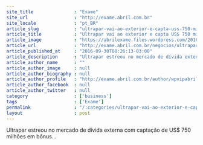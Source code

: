 ```yaml
---
site_title               : "Exame"
site_url                 : "http://exame.abril.com.br"
site_locale              : "pt_BR"
article_slug             : "ultrapar-vai-ao-exterior-e-capta-uss-750-milhoes"
article_title            : "Ultrapar vai ao exterior e capta US$ 750 milhões"
article_image            : "https://abrilexame.files.wordpress.com/2016/09/size_960_16_9_4-ipiranga11.jpg?quality=70&strip=all&w=960"
article_url              : "http://exame.abril.com.br/negocios/ultrapar-vai-ao-exterior-e-capta-us-750-milhoes/"
article_published_at     : "2016-09-30T08:26:13-03:00"
article_description      : "Ultrapar estreou no mercado de dívida externa com captação de US$ 750 milhões em bônus..."
article_author_name      : ""
article_author_image     : null
article_author_biography : null
article_author_profile   : "http://exame.abril.com.br/author/wpvipabril/"
article_author_facebook  : null
article_author_twitter   : null
category                 : ['business']
tags                     : ['Exame']
permalink                : "/:categories/ultrapar-vai-ao-exterior-e-capta-uss-750-milhoes/"
layout                   : post
---
```


Ultrapar estreou no mercado de dívida externa com captação de US$ 750 milhões em bônus...
